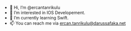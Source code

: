- 👋 Hi, I’m @ercantanrikulu
- 👀 I’m interested in IOS Developement.
- 🌱 I’m currently learning Swift.
- 📫 You can reach me via ercan.tanrikulu@darussafaka.net

<!---
ercantanrikulu/ercantanrikulu is a ✨ special ✨ repository because its `README.md` (this file) appears on your GitHub profile.
You can click the Preview link to take a look at your changes.
--->
